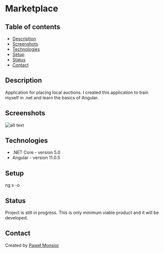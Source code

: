 # Marketplace

## Table of contents
* [Description](#description)
* [Screenshots](#screenshots)
* [Technologies](#technologies)
* [Setup](#setup)
* [Status](#status)
* [Contact](#contact)

## Description
Application for placing local auctions. I created this application to train myself in .net and learn the basics of Angular.

## Screenshots
![alt text](https://ibb.co/1KFRhWk)

## Technologies
* .NET Core - version 5.0
* Angular - version 11.0.5

## Setup
ng s -o

## Status
Project is still in progress. This is only minimum viable product and it will be developed.

## Contact
Created by [Paweł Monsior](https://www.linkedin.com/in/paweł-monsior-1349441a5/)
